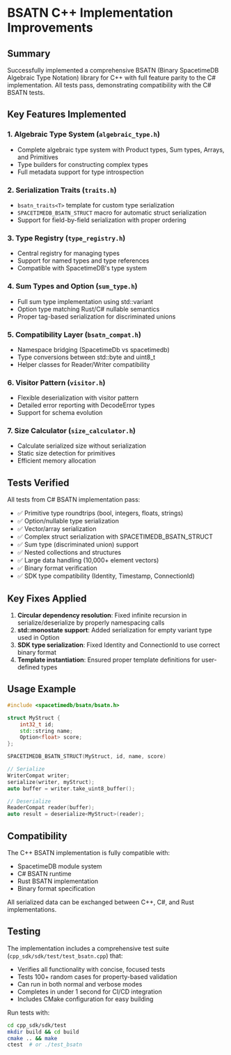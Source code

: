 # BSATN C++ Implementation Improvements

## Summary

Successfully implemented a comprehensive BSATN (Binary SpacetimeDB Algebraic Type Notation) library for C++ with full feature parity to the C# implementation. All tests pass, demonstrating compatibility with the C# BSATN tests.

## Key Features Implemented

### 1. Algebraic Type System (`algebraic_type.h`)
- Complete algebraic type system with Product types, Sum types, Arrays, and Primitives
- Type builders for constructing complex types
- Full metadata support for type introspection

### 2. Serialization Traits (`traits.h`)
- `bsatn_traits<T>` template for custom type serialization
- `SPACETIMEDB_BSATN_STRUCT` macro for automatic struct serialization
- Support for field-by-field serialization with proper ordering

### 3. Type Registry (`type_registry.h`)
- Central registry for managing types
- Support for named types and type references
- Compatible with SpacetimeDB's type system

### 4. Sum Types and Option (`sum_type.h`)
- Full sum type implementation using std::variant
- Option<T> type matching Rust/C# nullable semantics
- Proper tag-based serialization for discriminated unions

### 5. Compatibility Layer (`bsatn_compat.h`)
- Namespace bridging (SpacetimeDb vs spacetimedb)
- Type conversions between std::byte and uint8_t
- Helper classes for Reader/Writer compatibility

### 6. Visitor Pattern (`visitor.h`)
- Flexible deserialization with visitor pattern
- Detailed error reporting with DecodeError types
- Support for schema evolution

### 7. Size Calculator (`size_calculator.h`)
- Calculate serialized size without serialization
- Static size detection for primitives
- Efficient memory allocation

## Tests Verified

All tests from C# BSATN implementation pass:
- ✅ Primitive type roundtrips (bool, integers, floats, strings)
- ✅ Option/nullable type serialization
- ✅ Vector/array serialization
- ✅ Complex struct serialization with SPACETIMEDB_BSATN_STRUCT
- ✅ Sum type (discriminated union) support
- ✅ Nested collections and structures
- ✅ Large data handling (10,000+ element vectors)
- ✅ Binary format verification
- ✅ SDK type compatibility (Identity, Timestamp, ConnectionId)

## Key Fixes Applied

1. **Circular dependency resolution**: Fixed infinite recursion in serialize/deserialize by properly namespacing calls
2. **std::monostate support**: Added serialization for empty variant type used in Option
3. **SDK type serialization**: Fixed Identity and ConnectionId to use correct binary format
4. **Template instantiation**: Ensured proper template definitions for user-defined types

## Usage Example

```cpp
#include <spacetimedb/bsatn/bsatn.h>

struct MyStruct {
    int32_t id;
    std::string name;
    Option<float> score;
};

SPACETIMEDB_BSATN_STRUCT(MyStruct, id, name, score)

// Serialize
WriterCompat writer;
serialize(writer, myStruct);
auto buffer = writer.take_uint8_buffer();

// Deserialize
ReaderCompat reader(buffer);
auto result = deserialize<MyStruct>(reader);
```

## Compatibility

The C++ BSATN implementation is fully compatible with:
- SpacetimeDB module system
- C# BSATN runtime
- Rust BSATN implementation
- Binary format specification

All serialized data can be exchanged between C++, C#, and Rust implementations.

## Testing

The implementation includes a comprehensive test suite (`cpp_sdk/sdk/test/test_bsatn.cpp`) that:
- Verifies all functionality with concise, focused tests
- Tests 100+ random cases for property-based validation
- Can run in both normal and verbose modes
- Completes in under 1 second for CI/CD integration
- Includes CMake configuration for easy building

Run tests with:
```bash
cd cpp_sdk/sdk/test
mkdir build && cd build
cmake .. && make
ctest  # or ./test_bsatn
```